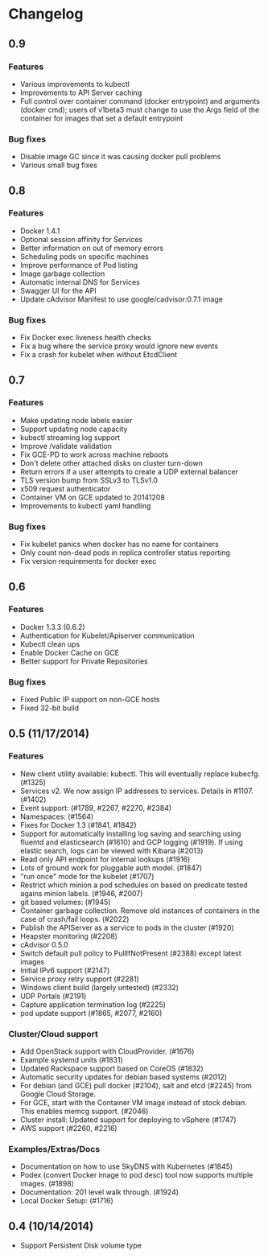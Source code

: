 # Changelog

## 0.9
### Features
 - Various improvements to kubectl
 - Improvements to API Server caching
 - Full control over container command (docker entrypoint) and arguments (docker cmd);
   users of v1beta3 must change to use the Args field of the container for images that
   set a default entrypoint

### Bug fixes
 - Disable image GC since it was causing docker pull problems
 - Various small bug fixes

## 0.8
### Features 
 - Docker 1.4.1
 - Optional session affinity for Services
 - Better information on out of memory errors
 - Scheduling pods on specific machines
 - Improve performance of Pod listing
 - Image garbage collection
 - Automatic internal DNS for Services
 - Swagger UI for the API
 - Update cAdvisor Manifest to use google/cadvisor:0.7.1 image

### Bug fixes
 - Fix Docker exec liveness health checks
 - Fix a bug where the service proxy would ignore new events
 - Fix a crash for kubelet when without EtcdClient

## 0.7
### Features
  - Make updating node labels easier
  - Support updating node capacity
  - kubectl streaming log support
  - Improve /validate validation
  - Fix GCE-PD to work across machine reboots
  - Don't delete other attached disks on cluster turn-down
  - Return errors if a user attempts to create a UDP external balancer
  - TLS version bump from SSLv3 to TLSv1.0
  - x509 request authenticator
  - Container VM on GCE updated to 20141208
  - Improvements to kubectl yaml handling
### Bug fixes
  - Fix kubelet panics when docker has no name for containers
  - Only count non-dead pods in replica controller status reporting
  - Fix version requirements for docker exec

## 0.6
### Features
  - Docker 1.3.3 (0.6.2)
  - Authentication for Kubelet/Apiserver communication
  - Kubectl clean ups
  - Enable Docker Cache on GCE
  - Better support for Private Repositories
### Bug fixes
  - Fixed Public IP support on non-GCE hosts
  - Fixed 32-bit build

## 0.5 (11/17/2014)
### Features
  - New client utility available: kubectl. This will eventually replace kubecfg. (#1325)
  - Services v2. We now assign IP addresses to services.  Details in #1107. (#1402)
  - Event support: (#1789, #2267, #2270, #2384)
  - Namespaces: (#1564)
  - Fixes for Docker 1.3 (#1841, #1842)
  - Support for automatically installing log saving and searching using fluentd and elasticsearch (#1610) and GCP logging (#1919).  If using elastic search, logs can be viewed with Kibana (#2013)
  - Read only API endpoint for internal lookups (#1916)
  - Lots of ground work for pluggable auth model. (#1847)
  - "run once" mode for the kubelet (#1707)
  - Restrict which minion a pod schedules on based on predicate tested agains minion labels. (#1946, #2007)
  - git based volumes: (#1945)
  - Container garbage collection.  Remove old instances of containers in the case of crash/fail loops. (#2022)
  - Publish the APIServer as a service to pods in the cluster (#1920)
  - Heapster monitoring (#2208)
  - cAdvisor 0.5.0
  - Switch default pull policy to PullIfNotPresent (#2388) except latest images
  - Initial IPv6 support (#2147)
  - Service proxy retry support (#2281)
  - Windows client build (largely untested) (#2332)
  - UDP Portals (#2191)
  - Capture application termination log (#2225)
  - pod update support (#1865, #2077, #2160)

### Cluster/Cloud support
  - Add OpenStack support with CloudProvider. (#1676)
  - Example systemd units (#1831)
  - Updated Rackspace support based on CoreOS (#1832)
  - Automatic security updates for debian based systems (#2012)
  - For debian (and GCE) pull docker (#2104), salt and etcd (#2245) from Google Cloud Storage.
  - For GCE, start with the Container VM image instead of stock debian.  This enables memcg support. (#2046)
  - Cluster install: Updated support for deploying to vSphere (#1747)
  - AWS support (#2260, #2216)

### Examples/Extras/Docs
  - Documentation on how to use SkyDNS with Kubernetes (#1845)
  - Podex (convert Docker image to pod desc) tool now supports multiple images. (#1898)
  - Documentation: 201 level walk through. (#1924)
  - Local Docker Setup: (#1716)

## 0.4 (10/14/2014)
 - Support Persistent Disk volume type
